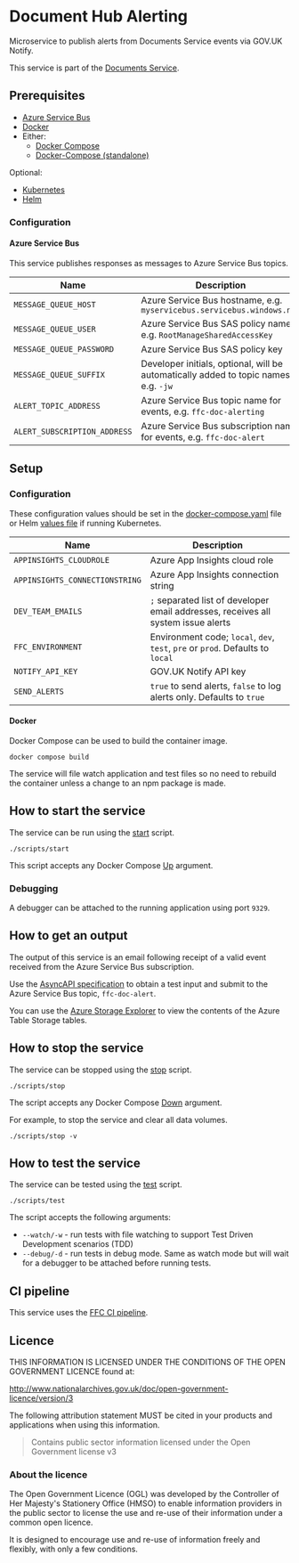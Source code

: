 # Document Hub Alerting

Microservice to publish alerts from Documents Service events via GOV.UK Notify.

This service is part of the [Documents Service](https://github.com/DEFRA/ffc-pay-core).

## Prerequisites

- [Azure Service Bus](https://docs.microsoft.com/en-us/azure/service-bus-messaging/)
- [Docker](https://www.docker.com/)
- Either:
  - [Docker Compose](https://docs.docker.com/compose/install/linux/#install-the-plugin-manually)
  - [Docker-Compose (standalone)](https://docs.docker.com/compose/install/other/)

Optional:

- [Kubernetes](https://kubernetes.io/)
- [Helm](https://helm.sh/)

### Configuration

#### Azure Service Bus

This service publishes responses as messages to Azure Service Bus topics.

| Name                         | Description                                                                           |
| ---------------------------- | ------------------------------------------------------------------------------------- |
| `MESSAGE_QUEUE_HOST`         | Azure Service Bus hostname, e.g. `myservicebus.servicebus.windows.net`                |
| `MESSAGE_QUEUE_USER`         | Azure Service Bus SAS policy name, e.g. `RootManageSharedAccessKey`                   |
| `MESSAGE_QUEUE_PASSWORD`     | Azure Service Bus SAS policy key                                                      |
| `MESSAGE_QUEUE_SUFFIX`       | Developer initials, optional, will be automatically added to topic names, e.g. `-jw ` |
| `ALERT_TOPIC_ADDRESS`        | Azure Service Bus topic name for events, e.g. `ffc-doc-alerting`                         |
| `ALERT_SUBSCRIPTION_ADDRESS` | Azure Service Bus subscription name for events, e.g. `ffc-doc-alert`               |

## Setup

### Configuration

These configuration values should be set in the [docker-compose.yaml](docker-compose.yaml) file or Helm [values file](helm/ffc-doc-alerting/values.yaml) if running Kubernetes.

| Name                           | Description                                                                                          |
| ------------------------------ | ---------------------------------------------------------------------------------------------------- |
| `APPINSIGHTS_CLOUDROLE`        | Azure App Insights cloud role                                                                        |
| `APPINSIGHTS_CONNECTIONSTRING` | Azure App Insights connection string                                                                 |
| `DEV_TEAM_EMAILS`              | `;` separated list of developer email addresses, receives all system issue alerts                    |
| `FFC_ENVIRONMENT`              | Environment code; `local`, `dev`, `test`, `pre` or `prod`. Defaults to `local`                       |
| `NOTIFY_API_KEY`               | GOV.UK Notify API key                                                                                |
| `SEND_ALERTS`                  | `true` to send alerts, `false` to log alerts only. Defaults to `true`                                |

#### Docker

Docker Compose can be used to build the container image.

```
docker compose build
```

The service will file watch application and test files so no need to rebuild the container unless a change to an npm package is made.

## How to start the service

The service can be run using the [start](scripts/start) script.

```
./scripts/start
```

This script accepts any Docker Compose [Up](https://docs.docker.com/engine/reference/commandline/compose_up/) argument.

### Debugging

A debugger can be attached to the running application using port `9329`.

## How to get an output

The output of this service is an email following receipt of a valid
event received from the Azure Service Bus subscription.

Use the [AsyncAPI specification](docs/asyncapi.yaml) to obtain a test input and submit to the Azure Service Bus topic, `ffc-doc-alert`.

You can use the [Azure Storage Explorer](https://azure.microsoft.com/en-gb/features/storage-explorer/) to view the contents of the Azure Table Storage tables.

## How to stop the service

The service can be stopped using the [stop](scripts/stop) script.

```
./scripts/stop
```

The script accepts any Docker Compose [Down](https://docs.docker.com/engine/reference/commandline/compose_down/) argument.

For example, to stop the service and clear all data volumes.

```
./scripts/stop -v
```

## How to test the service

The service can be tested using the [test](scripts/test) script.

```
./scripts/test
```

The script accepts the following arguments:

- `--watch/-w` - run tests with file watching to support Test Driven Development scenarios (TDD)
- `--debug/-d` - run tests in debug mode. Same as watch mode but will wait for a debugger to be attached before running tests.

## CI pipeline

This service uses the [FFC CI pipeline](https://github.com/DEFRA/ffc-jenkins-pipeline-library).

## Licence

THIS INFORMATION IS LICENSED UNDER THE CONDITIONS OF THE OPEN GOVERNMENT LICENCE found at:

<http://www.nationalarchives.gov.uk/doc/open-government-licence/version/3>

The following attribution statement MUST be cited in your products and applications when using this information.

> Contains public sector information licensed under the Open Government license v3

### About the licence

The Open Government Licence (OGL) was developed by the Controller of Her Majesty's Stationery Office (HMSO) to enable information providers in the public sector to license the use and re-use of their information under a common open licence.

It is designed to encourage use and re-use of information freely and flexibly, with only a few conditions.
